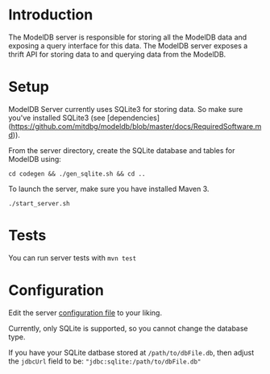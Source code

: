 # Introduction

The ModelDB server is responsible for storing all the ModelDB data and exposing
a query interface for this data. The ModelDB server exposes a thrift API for storing
data to and querying data from the ModelDB.

# Setup

ModelDB Server currently uses SQLite3 for storing data. So make sure you've installed SQLite3 (see [dependencies] (https://github.com/mitdbg/modeldb/blob/master/docs/RequiredSoftware.md)). 

From the server directory, create the SQLite database and tables for ModelDB using:

```
cd codegen && ./gen_sqlite.sh && cd ..
```

To launch the server, make sure you have installed Maven 3.

```
./start_server.sh
```

# Tests

You can run server tests with `mvn test`

# Configuration
Edit the server [configuration file](https://github.com/mitdbg/modeldb/blob/master/server/src/main/resources/reference.conf) to your liking.

Currently, only SQLite is supported, so you cannot change the database type.

If you have your SQLite datbase stored at `/path/to/dbFile.db`, then adjust
the `jdbcUrl` field to be: `"jdbc:sqlite:/path/to/dbFile.db"`
